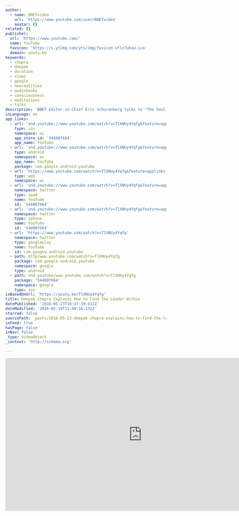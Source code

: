 ```yaml
---
author:
  - name: BNETvideo
    url: 'https://www.youtube.com/user/BNETvideo'
    avatar: {}
related: []
publisher:
  url: 'https://www.youtube.com/'
  name: YouTube
  favicon: 'https://s.ytimg.com/yts/img/favicon-vflz7uhzw.ico'
  domain: youtu.be
keywords:
  - chopra
  - deepak
  - duration
  - views
  - google
  - newrealities
  - audiobooks
  - consciousness
  - meditations
  - talks
description: 'BNET Editor-in-Chief Eric Schurenberg talks to "The Soul of Leadership" author Deepak Chopra about how to reveal the visionary leader inside us all. Learn what questions you need to answer to help tap your own potential and hear his take on why Apple and Nike have become such business greats.'
inLanguage: en
app_links:
  - url: 'vnd.youtube://www.youtube.com/watch?v=TlXNUy4Yqfg&feature=applinks'
    type: ios
    namespace: ai
    app_store_id: '544007664'
    app_name: YouTube
  - url: 'vnd.youtube://www.youtube.com/watch?v=TlXNUy4Yqfg&feature=applinks'
    type: android
    namespace: ai
    app_name: YouTube
    package: com.google.android.youtube
  - url: 'https://www.youtube.com/watch?v=TlXNUy4Yqfg&feature=applinks'
    type: web
    namespace: ai
  - url: 'vnd.youtube://www.youtube.com/watch?v=TlXNUy4Yqfg&feature=applinks'
    namespace: twitter
    type: ipad
    name: YouTube
    id: '544007664'
  - url: 'vnd.youtube://www.youtube.com/watch?v=TlXNUy4Yqfg&feature=applinks'
    namespace: twitter
    type: iphone
    name: YouTube
    id: '544007664'
  - url: 'https://www.youtube.com/watch?v=TlXNUy4Yqfg'
    namespace: twitter
    type: googleplay
    name: YouTube
    id: com.google.android.youtube
  - path: http/www.youtube.com/watch?v=TlXNUy4Yqfg
    package: com.google.android.youtube
    namespace: google
    type: android
  - path: vnd.youtube/www.youtube.com/watch?v=TlXNUy4Yqfg
    package: '544007664'
    namespace: google
    type: ios
isBasedOnUrl: 'https://youtu.be/TlXNUy4Yqfg'
title: Deepak Chopra Explains How to Find the Leader Within
datePublished: '2016-05-23T16:47:39.412Z'
dateModified: '2016-05-19T11:49:16.132Z'
starred: false
sourcePath: _posts/2016-05-23-deepak-chopra-explains-how-to-find-the-leader-within.md
inFeed: true
hasPage: false
inNav: false
_type: VideoObject
_context: 'http://schema.org'

---
```

<iframe src="https://cdn.embedly.com/widgets/media.html?src=https%3A%2F%2Fwww.youtube.com%2Fembed%2FTlXNUy4Yqfg%3Ffeature%3Doembed&amp;url=http%3A%2F%2Fwww.youtube.com%2Fwatch%3Fv%3DTlXNUy4Yqfg&amp;image=https%3A%2F%2Fi.ytimg.com%2Fvi%2FTlXNUy4Yqfg%2Fhqdefault.jpg&amp;key=b7d04c9b404c499eba89ee7072e1c4f7&amp;type=text%2Fhtml&amp;schema=youtube" width="854" height="480" scrolling="no" frameborder="0" allowfullscreen="" style=""></iframe>